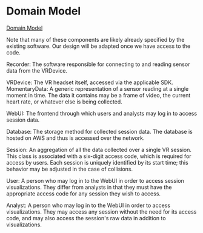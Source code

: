 # Domain Model
  
[Domain Model](./image1.png)

Note that many of these components are likely already specified by the existing software. Our design will be adapted once we have access to the code.

Recorder: The software responsible for connecting to and reading sensor data from the VRDevice.

VRDevice: The VR headset itself, accessed via the applicable SDK.
MomentaryData: A generic representation of a sensor reading at a single moment in time. The data it contains may be a frame of video, the current heart rate, or whatever else is being collected.

WebUI: The frontend through which users and analysts may log in to access session data.

Database: The storage method for collected session data. The database is hosted on AWS and thus is accessed over the network.

Session: An aggregation of all the data collected over a single VR session. This class is associated with a six-digit access code, which is required for access by users. Each session is uniquely identified by its start time; this behavior may be adjusted in the case of collisions.

User: A person who may log in to the WebUI in order to access session visualizations. They differ from analysts in that they must have the appropriate access code for any session they wish to access.

Analyst: A person who may log in to the WebUI in order to access visualizations. They may access any session without the need for its access code, and may also access the session's raw data in addition to visualizations.